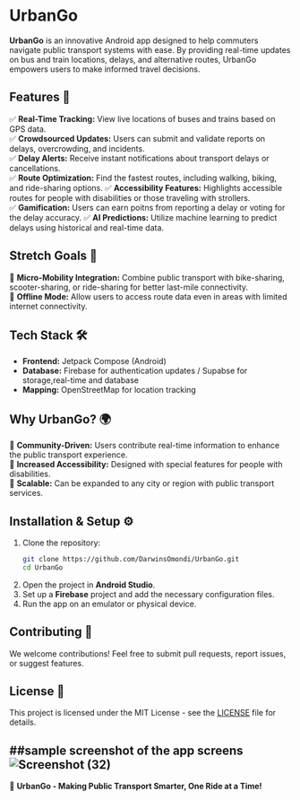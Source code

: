 # UrbanGo
**UrbanGo** is an innovative Android app designed to help commuters navigate public transport systems with ease. By providing real-time updates on bus and train locations, delays, and alternative routes, UrbanGo empowers users to make informed travel decisions.

## Features 🚀
✅ **Real-Time Tracking:** View live locations of buses and trains based on GPS data.  
✅ **Crowdsourced Updates:** Users can submit and validate reports on delays, overcrowding, and incidents.  
✅ **Delay Alerts:** Receive instant notifications about transport delays or cancellations.  
✅ **Route Optimization:** Find the fastest routes, including walking, biking, and ride-sharing options. 
✅ **Accessibility Features:** Highlights accessible routes for people with disabilities or those traveling with strollers.  
✅ **Gamification:** Users can earn poitns from reporting a delay or voting for the delay accuracy.
✅ **AI Predictions:** Utilize machine learning to predict delays using historical and real-time data.
## Stretch Goals 🎯
🔹 **Micro-Mobility Integration:** Combine public transport with bike-sharing, scooter-sharing, or ride-sharing for better last-mile connectivity.  
🔹 **Offline Mode:** Allow users to access route data even in areas with limited internet connectivity.  

## Tech Stack 🛠️
- **Frontend:** Jetpack Compose (Android)
- **Database:** Firebase for authentication updates / Supabse for storage,real-time and database
- **Mapping:** OpenStreetMap for location tracking
## Why UrbanGo? 🌍
🔹 **Community-Driven:** Users contribute real-time information to enhance the public transport experience.  
🔹 **Increased Accessibility:** Designed with special features for people with disabilities.  
🔹 **Scalable:** Can be expanded to any city or region with public transport services.  

## Installation & Setup ⚙️

1. Clone the repository:
   ```bash
   git clone https://github.com/DarwinsOmondi/UrbanGo.git
   cd UrbanGo
   ```
2. Open the project in **Android Studio**.
3. Set up a **Firebase** project and add the necessary configuration files.
4. Run the app on an emulator or physical device.

## Contributing 🤝

We welcome contributions! Feel free to submit pull requests, report issues, or suggest features.

## License 📜
This project is licensed under the MIT License - see the [LICENSE](LICENSE) file for details.

##sample screenshot of the app screens
![Screenshot (32)](https://github.com/user-attachments/assets/cb55daf0-9ddd-4b9b-b697-4103953b9ea8)
---

🚀 **UrbanGo - Making Public Transport Smarter, One Ride at a Time!**

